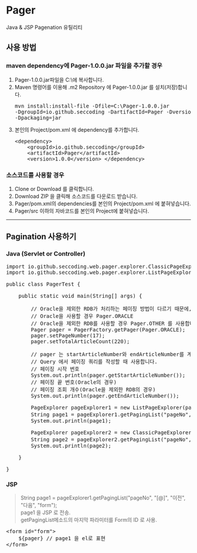 # Pager
Java &amp; JSP Pagenation 유틸리티

## 사용 방법
### maven dependency에 Pager-1.0.0.jar 파일을 추가할 경우
1. Pager-1.0.0.jar파일을 C:\에 복사합니다.
1. Maven 명령어를 이용해 .m2 Repository 에 Pager-1.0.0.jar 를 설치(저장)합니다.<pre>mvn install:install-file -Dfile=C:\Pager-1.0.0.jar -DgroupId=io.github.seccoding -DartifactId=Pager -Dversion=1.0.0 -Dpackaging=jar</pre>
1. 본인의 Project/pom.xml 에 dependency를 추가합니다.<pre>
	&lt;dependency&gt;
	&nbsp;&nbsp;&nbsp;&nbsp;&lt;groupId&gt;io.github.seccoding&lt;/groupId&gt;
	&nbsp;&nbsp;&nbsp;&nbsp;&lt;artifactId&gt;Pager&lt;/artifactId&gt;
	&nbsp;&nbsp;&nbsp;&nbsp;&lt;version&gt;1.0.0&lt;/version&gt;
	&lt;/dependency&gt;
</pre>

### 소스코드를 사용할 경우
1. Clone or Download 를 클릭합니다.
1. Download ZIP 을 클릭해 소스코드를 다운로드 받습니다.
1. Pager/pom.xml의 dependencies를 본인의 Project/pom.xml 에 붙혀넣습니다.
1. Pager/src 이하의 자바코드를 본인의 Project에 붙혀넣습니다. 
---
## Pagination 사용하기
### Java (Servlet or Controller)
<pre>
import io.github.seccoding.web.pager.explorer.ClassicPageExplorer;
import io.github.seccoding.web.pager.explorer.ListPageExplorer;

public class PagerTest {

	public static void main(String[] args) {
		
		// Oracle을 제외한 RDB가 처리하는 페이징 방법이 다르기 때문에, 현재 사용중인 RDB 를 작성합니다.
		// Oracle을 사용할 경우 Pager.ORACLE
		// Oracle을 제외한 RDB를 사용할 경우 Pager.OTHER 를 사용합니다.
		Pager pager = PagerFactory.getPager(Pager.ORACLE);
		pager.setPageNumber(17);
		pager.setTotalArticleCount(220);
		
		// pager 는 startArticleNumber와 endArticleNumber를 계산합니다.
		// Query 에서 페이징 쿼리를 작성할 때 사용합니다.
		// 페이징 시작 번호
		System.out.println(pager.getStartArticleNumber());
		// 페이징 끝 번호(Oracle의 경우)
		// 페이징 조회 개수(Oracle을 제외한 RDB의 경우)
		System.out.println(pager.getEndArticleNumber());
		
		PageExplorer pageExplorer1 = new ListPageExplorer(pager);
		String page1 = pageExplorer1.getPagingList("pageNo", "[@]", "이전", "다음", "form");
		System.out.println(page1);
		
		PageExplorer pageExplorer2 = new ClassicPageExplorer(pager);
		String page2 = pageExplorer2.getPagingList("pageNo", "[@]", "이전", "다음", "form");
		System.out.println(page2);
		
	}
	
}
</pre>

### JSP
> String page1 = pageExplorer1.getPagingList("pageNo", "[@]", "이전", "다음", "form");<br/>
> page1 을 JSP 로 전송.<br/>
> getPagingList메소드의 마지막 파라미터를 Form의 ID 로 사용.

<pre>
&lt;form id="form"&gt;
	${pager} // page1 을 el로 표현
&lt;/form&gt;
</pre>
